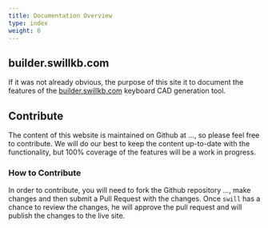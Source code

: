 ```yaml
---
title: Documentation Overview
type: index
weight: 0
---
```


## builder.swillkb.com

If it was not already obvious, the purpose of this site it to document the features of the <a href="http://builder.swillkb.com" target="_blank">builder.swillkb.com</a> keyboard CAD generation tool.


## Contribute

The content of this website is maintained on Github at ..., so please feel free to contribute.  We will do our best to keep the content up-to-date with the functionality, but 100% coverage of the features will be a work in progress.


### How to Contribute

In order to contribute, you will need to fork the Github repository ..., make changes and then submit a Pull Request with the changes.  Once `swill` has a chance to review the changes, he will approve the pull request and will publish the changes to the live site.